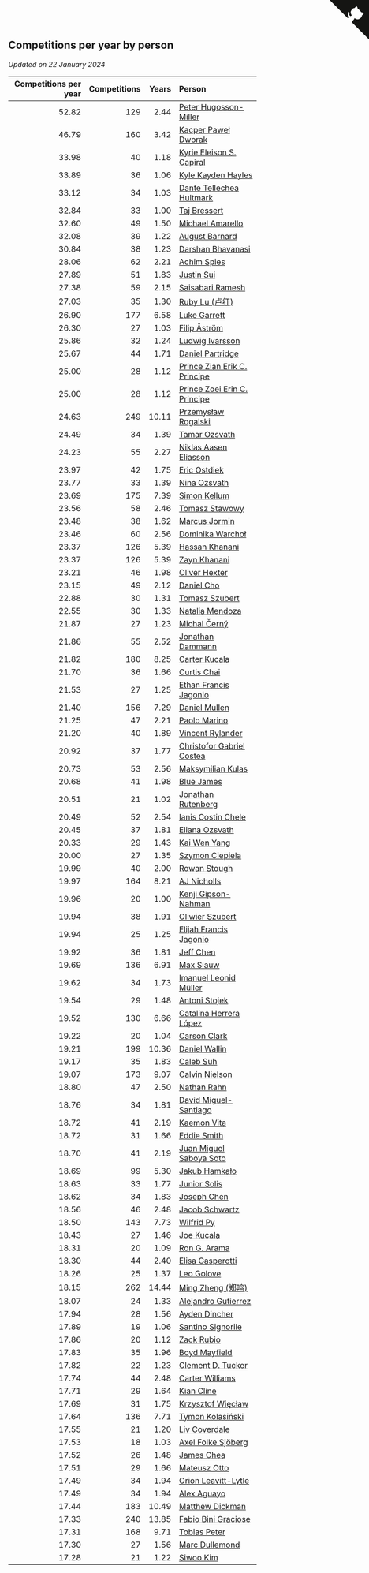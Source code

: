 ## Competitions per year by person

*Updated on 22 January 2024*

| Competitions per year | Competitions | Years | Person |
| ---: | ---: | ---: | :--- |
| 52.82 | 129 | 2.44 | [Peter Hugosson-Miller](https://www.worldcubeassociation.org/persons/2021HUGO01) |
| 46.79 | 160 | 3.42 | [Kacper Paweł Dworak](https://www.worldcubeassociation.org/persons/2020DWOR01) |
| 33.98 | 40 | 1.18 | [Kyrie Eleison S. Capiral](https://www.worldcubeassociation.org/persons/2022CAPI02) |
| 33.89 | 36 | 1.06 | [Kyle Kayden Hayles](https://www.worldcubeassociation.org/persons/2022HAYL02) |
| 33.12 | 34 | 1.03 | [Dante Tellechea Hultmark](https://www.worldcubeassociation.org/persons/2023HULT01) |
| 32.84 | 33 | 1.00 | [Taj Bressert](https://www.worldcubeassociation.org/persons/2023BRES01) |
| 32.60 | 49 | 1.50 | [Michael Amarello](https://www.worldcubeassociation.org/persons/2022AMAR09) |
| 32.08 | 39 | 1.22 | [August Barnard](https://www.worldcubeassociation.org/persons/2022BARN21) |
| 30.84 | 38 | 1.23 | [Darshan Bhavanasi](https://www.worldcubeassociation.org/persons/2022BHAV01) |
| 28.06 | 62 | 2.21 | [Achim Spies](https://www.worldcubeassociation.org/persons/2021SPIE01) |
| 27.89 | 51 | 1.83 | [Justin Sui](https://www.worldcubeassociation.org/persons/2022SUIJ01) |
| 27.38 | 59 | 2.15 | [Saisabari Ramesh](https://www.worldcubeassociation.org/persons/2021RAME01) |
| 27.03 | 35 | 1.30 | [Ruby Lu (卢红)](https://www.worldcubeassociation.org/persons/2022LURU01) |
| 26.90 | 177 | 6.58 | [Luke Garrett](https://www.worldcubeassociation.org/persons/2017GARR05) |
| 26.30 | 27 | 1.03 | [Filip Åström](https://www.worldcubeassociation.org/persons/2023ASTR01) |
| 25.86 | 32 | 1.24 | [Ludwig Ivarsson](https://www.worldcubeassociation.org/persons/2022IVAR01) |
| 25.67 | 44 | 1.71 | [Daniel Partridge](https://www.worldcubeassociation.org/persons/2022PART02) |
| 25.00 | 28 | 1.12 | [Prince Zian Erik C. Principe](https://www.worldcubeassociation.org/persons/2022PRIN08) |
| 25.00 | 28 | 1.12 | [Prince Zoei Erin C. Principe](https://www.worldcubeassociation.org/persons/2022PRIN09) |
| 24.63 | 249 | 10.11 | [Przemysław Rogalski](https://www.worldcubeassociation.org/persons/2013ROGA02) |
| 24.49 | 34 | 1.39 | [Tamar Ozsvath](https://www.worldcubeassociation.org/persons/2022OZSV04) |
| 24.23 | 55 | 2.27 | [Niklas Aasen Eliasson](https://www.worldcubeassociation.org/persons/2021ELIA01) |
| 23.97 | 42 | 1.75 | [Eric Ostdiek](https://www.worldcubeassociation.org/persons/2022OSTD01) |
| 23.77 | 33 | 1.39 | [Nina Ozsvath](https://www.worldcubeassociation.org/persons/2022OZSV03) |
| 23.69 | 175 | 7.39 | [Simon Kellum](https://www.worldcubeassociation.org/persons/2016KELL12) |
| 23.56 | 58 | 2.46 | [Tomasz Stawowy](https://www.worldcubeassociation.org/persons/2021STAW01) |
| 23.48 | 38 | 1.62 | [Marcus Jormin](https://www.worldcubeassociation.org/persons/2022JORM01) |
| 23.46 | 60 | 2.56 | [Dominika Warchoł](https://www.worldcubeassociation.org/persons/2021WARC01) |
| 23.37 | 126 | 5.39 | [Hassan Khanani](https://www.worldcubeassociation.org/persons/2018KHAN26) |
| 23.37 | 126 | 5.39 | [Zayn Khanani](https://www.worldcubeassociation.org/persons/2018KHAN28) |
| 23.21 | 46 | 1.98 | [Oliver Hexter](https://www.worldcubeassociation.org/persons/2022HEXT01) |
| 23.15 | 49 | 2.12 | [Daniel Cho](https://www.worldcubeassociation.org/persons/2021CHOD01) |
| 22.88 | 30 | 1.31 | [Tomasz Szubert](https://www.worldcubeassociation.org/persons/2022SZUB02) |
| 22.55 | 30 | 1.33 | [Natalia Mendoza](https://www.worldcubeassociation.org/persons/2022MEND24) |
| 21.87 | 27 | 1.23 | [Michal Černý](https://www.worldcubeassociation.org/persons/2022CERN03) |
| 21.86 | 55 | 2.52 | [Jonathan Dammann](https://www.worldcubeassociation.org/persons/2021DAMM01) |
| 21.82 | 180 | 8.25 | [Carter Kucala](https://www.worldcubeassociation.org/persons/2015KUCA01) |
| 21.70 | 36 | 1.66 | [Curtis Chai](https://www.worldcubeassociation.org/persons/2022CHAI02) |
| 21.53 | 27 | 1.25 | [Ethan Francis Jagonio](https://www.worldcubeassociation.org/persons/2022JAGO03) |
| 21.40 | 156 | 7.29 | [Daniel Mullen](https://www.worldcubeassociation.org/persons/2016MULL04) |
| 21.25 | 47 | 2.21 | [Paolo Marino](https://www.worldcubeassociation.org/persons/2021MARI04) |
| 21.20 | 40 | 1.89 | [Vincent Rylander](https://www.worldcubeassociation.org/persons/2022RYLA01) |
| 20.92 | 37 | 1.77 | [Christofor Gabriel Costea](https://www.worldcubeassociation.org/persons/2022COST03) |
| 20.73 | 53 | 2.56 | [Maksymilian Kulas](https://www.worldcubeassociation.org/persons/2021KULA02) |
| 20.68 | 41 | 1.98 | [Blue James](https://www.worldcubeassociation.org/persons/2022JAME01) |
| 20.51 | 21 | 1.02 | [Jonathan Rutenberg](https://www.worldcubeassociation.org/persons/2023RUTE01) |
| 20.49 | 52 | 2.54 | [Ianis Costin Chele](https://www.worldcubeassociation.org/persons/2021CHEL01) |
| 20.45 | 37 | 1.81 | [Eliana Ozsvath](https://www.worldcubeassociation.org/persons/2022OZSV01) |
| 20.33 | 29 | 1.43 | [Kai Wen Yang](https://www.worldcubeassociation.org/persons/2022YANG19) |
| 20.00 | 27 | 1.35 | [Szymon Ciepiela](https://www.worldcubeassociation.org/persons/2022CIEP01) |
| 19.99 | 40 | 2.00 | [Rowan Stough](https://www.worldcubeassociation.org/persons/2022STOU01) |
| 19.97 | 164 | 8.21 | [AJ Nicholls](https://www.worldcubeassociation.org/persons/2015NICH04) |
| 19.96 | 20 | 1.00 | [Kenji Gipson-Nahman](https://www.worldcubeassociation.org/persons/2023GIPS01) |
| 19.94 | 38 | 1.91 | [Oliwier Szubert](https://www.worldcubeassociation.org/persons/2022SZUB01) |
| 19.94 | 25 | 1.25 | [Elijah Francis Jagonio](https://www.worldcubeassociation.org/persons/2022JAGO02) |
| 19.92 | 36 | 1.81 | [Jeff Chen](https://www.worldcubeassociation.org/persons/2022CHEN19) |
| 19.69 | 136 | 6.91 | [Max Siauw](https://www.worldcubeassociation.org/persons/2017SIAU02) |
| 19.62 | 34 | 1.73 | [Imanuel Leonid Müller](https://www.worldcubeassociation.org/persons/2022MULL02) |
| 19.54 | 29 | 1.48 | [Antoni Stojek](https://www.worldcubeassociation.org/persons/2022STOJ03) |
| 19.52 | 130 | 6.66 | [Catalina Herrera López](https://www.worldcubeassociation.org/persons/2017LOPE31) |
| 19.22 | 20 | 1.04 | [Carson Clark](https://www.worldcubeassociation.org/persons/2023CLAR02) |
| 19.21 | 199 | 10.36 | [Daniel Wallin](https://www.worldcubeassociation.org/persons/2013WALL03) |
| 19.17 | 35 | 1.83 | [Caleb Suh](https://www.worldcubeassociation.org/persons/2022SUHC01) |
| 19.07 | 173 | 9.07 | [Calvin Nielson](https://www.worldcubeassociation.org/persons/2014NIEL03) |
| 18.80 | 47 | 2.50 | [Nathan Rahn](https://www.worldcubeassociation.org/persons/2021RAHN01) |
| 18.76 | 34 | 1.81 | [David Miguel-Santiago](https://www.worldcubeassociation.org/persons/2022MIGU02) |
| 18.72 | 41 | 2.19 | [Kaemon Vita](https://www.worldcubeassociation.org/persons/2021VITA01) |
| 18.72 | 31 | 1.66 | [Eddie Smith](https://www.worldcubeassociation.org/persons/2022SMIT20) |
| 18.70 | 41 | 2.19 | [Juan Miguel Saboya Soto](https://www.worldcubeassociation.org/persons/2021SOTO01) |
| 18.69 | 99 | 5.30 | [Jakub Hamkało](https://www.worldcubeassociation.org/persons/2018HAMK01) |
| 18.63 | 33 | 1.77 | [Junior Solis](https://www.worldcubeassociation.org/persons/2022SOLI03) |
| 18.62 | 34 | 1.83 | [Joseph Chen](https://www.worldcubeassociation.org/persons/2022CHEN16) |
| 18.56 | 46 | 2.48 | [Jacob Schwartz](https://www.worldcubeassociation.org/persons/2021SCHW01) |
| 18.50 | 143 | 7.73 | [Wilfrid Py](https://www.worldcubeassociation.org/persons/2016PYWI01) |
| 18.43 | 27 | 1.46 | [Joe Kucala](https://www.worldcubeassociation.org/persons/2022KUCA01) |
| 18.31 | 20 | 1.09 | [Ron G. Arama](https://www.worldcubeassociation.org/persons/2022ARAM01) |
| 18.30 | 44 | 2.40 | [Elisa Gasperotti](https://www.worldcubeassociation.org/persons/2021GASP01) |
| 18.26 | 25 | 1.37 | [Leo Golove](https://www.worldcubeassociation.org/persons/2022GOLO02) |
| 18.15 | 262 | 14.44 | [Ming Zheng (郑鸣)](https://www.worldcubeassociation.org/persons/2009ZHEN11) |
| 18.07 | 24 | 1.33 | [Alejandro Gutierrez](https://www.worldcubeassociation.org/persons/2022GUTI09) |
| 17.94 | 28 | 1.56 | [Ayden Dincher](https://www.worldcubeassociation.org/persons/2022DINC01) |
| 17.89 | 19 | 1.06 | [Santino Signorile](https://www.worldcubeassociation.org/persons/2022SIGN01) |
| 17.86 | 20 | 1.12 | [Zack Rubio](https://www.worldcubeassociation.org/persons/2022RUBI10) |
| 17.83 | 35 | 1.96 | [Boyd Mayfield](https://www.worldcubeassociation.org/persons/2022MAYF01) |
| 17.82 | 22 | 1.23 | [Clement D. Tucker](https://www.worldcubeassociation.org/persons/2022TUCK09) |
| 17.74 | 44 | 2.48 | [Carter Williams](https://www.worldcubeassociation.org/persons/2021WILL06) |
| 17.71 | 29 | 1.64 | [Kian Cline](https://www.worldcubeassociation.org/persons/2022CLIN01) |
| 17.69 | 31 | 1.75 | [Krzysztof Więcław](https://www.worldcubeassociation.org/persons/2022WIEC01) |
| 17.64 | 136 | 7.71 | [Tymon Kolasiński](https://www.worldcubeassociation.org/persons/2016KOLA02) |
| 17.55 | 21 | 1.20 | [Liv Coverdale](https://www.worldcubeassociation.org/persons/2022COVE02) |
| 17.53 | 18 | 1.03 | [Axel Folke Sjöberg](https://www.worldcubeassociation.org/persons/2023SJOB01) |
| 17.52 | 26 | 1.48 | [James Chea](https://www.worldcubeassociation.org/persons/2022CHEA05) |
| 17.51 | 29 | 1.66 | [Mateusz Otto](https://www.worldcubeassociation.org/persons/2022OTTO01) |
| 17.49 | 34 | 1.94 | [Orion Leavitt-Lytle](https://www.worldcubeassociation.org/persons/2022LEAV01) |
| 17.49 | 34 | 1.94 | [Alex Aguayo](https://www.worldcubeassociation.org/persons/2022AGUA01) |
| 17.44 | 183 | 10.49 | [Matthew Dickman](https://www.worldcubeassociation.org/persons/2013DICK01) |
| 17.33 | 240 | 13.85 | [Fabio Bini Graciose](https://www.worldcubeassociation.org/persons/2010GRAC02) |
| 17.31 | 168 | 9.71 | [Tobias Peter](https://www.worldcubeassociation.org/persons/2014PETE03) |
| 17.30 | 27 | 1.56 | [Marc Dullemond](https://www.worldcubeassociation.org/persons/2022DULL01) |
| 17.28 | 21 | 1.22 | [Siwoo Kim](https://www.worldcubeassociation.org/persons/2022KIMS12) |


<a href="https://github.com/jonatanklosko/wca_statistics" class="github-corner" aria-label="View source on Github"><svg width="80" height="80" viewBox="0 0 250 250" style="fill:#151513; color:#fff; position: absolute; top: 0; border: 0; right: 0;" aria-hidden="true"><path d="M0,0 L115,115 L130,115 L142,142 L250,250 L250,0 Z"></path><path d="M128.3,109.0 C113.8,99.7 119.0,89.6 119.0,89.6 C122.0,82.7 120.5,78.6 120.5,78.6 C119.2,72.0 123.4,76.3 123.4,76.3 C127.3,80.9 125.5,87.3 125.5,87.3 C122.9,97.6 130.6,101.9 134.4,103.2" fill="currentColor" style="transform-origin: 130px 106px;" class="octo-arm"></path><path d="M115.0,115.0 C114.9,115.1 118.7,116.5 119.8,115.4 L133.7,101.6 C136.9,99.2 139.9,98.4 142.2,98.6 C133.8,88.0 127.5,74.4 143.8,58.0 C148.5,53.4 154.0,51.2 159.7,51.0 C160.3,49.4 163.2,43.6 171.4,40.1 C171.4,40.1 176.1,42.5 178.8,56.2 C183.1,58.6 187.2,61.8 190.9,65.4 C194.5,69.0 197.7,73.2 200.1,77.6 C213.8,80.2 216.3,84.9 216.3,84.9 C212.7,93.1 206.9,96.0 205.4,96.6 C205.1,102.4 203.0,107.8 198.3,112.5 C181.9,128.9 168.3,122.5 157.7,114.1 C157.9,116.9 156.7,120.9 152.7,124.9 L141.0,136.5 C139.8,137.7 141.6,141.9 141.8,141.8 Z" fill="currentColor" class="octo-body"></path></svg></a><style>.github-corner:hover .octo-arm{animation:octocat-wave 560ms ease-in-out}@keyframes octocat-wave{0%,100%{transform:rotate(0)}20%,60%{transform:rotate(-25deg)}40%,80%{transform:rotate(10deg)}}@media (max-width:500px){.github-corner:hover .octo-arm{animation:none}.github-corner .octo-arm{animation:octocat-wave 560ms ease-in-out}}</style>
